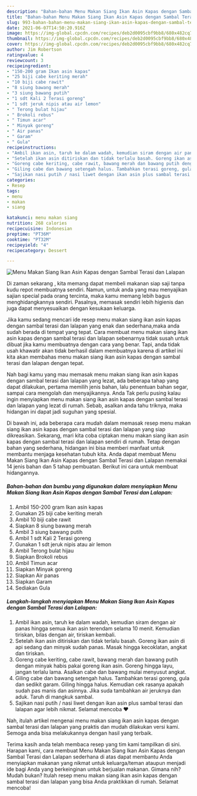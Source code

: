 ```yaml
---
description: "Bahan-bahan Menu Makan Siang Ikan Asin Kapas dengan Sambal Terasi dan Lalapan yang lezat Untuk Jualan"
title: "Bahan-bahan Menu Makan Siang Ikan Asin Kapas dengan Sambal Terasi dan Lalapan yang lezat Untuk Jualan"
slug: 993-bahan-bahan-menu-makan-siang-ikan-asin-kapas-dengan-sambal-terasi-dan-lalapan-yang-lezat-untuk-jualan
date: 2021-06-07T14:50:20.916Z
image: https://img-global.cpcdn.com/recipes/deb2d0095cbf9bb8/680x482cq70/menu-makan-siang-ikan-asin-kapas-dengan-sambal-terasi-dan-lalapan-foto-resep-utama.jpg
thumbnail: https://img-global.cpcdn.com/recipes/deb2d0095cbf9bb8/680x482cq70/menu-makan-siang-ikan-asin-kapas-dengan-sambal-terasi-dan-lalapan-foto-resep-utama.jpg
cover: https://img-global.cpcdn.com/recipes/deb2d0095cbf9bb8/680x482cq70/menu-makan-siang-ikan-asin-kapas-dengan-sambal-terasi-dan-lalapan-foto-resep-utama.jpg
author: Jim Robertson
ratingvalue: 4
reviewcount: 3
recipeingredient:
- "150-200 gram Ikan asin kapas"
- "25 biji cabe keriting merah"
- "10 biji cabe rawit"
- "8 siung bawang merah"
- "3 siung bawang putih"
- "1 sdt Kali 2 Terasi goreng"
- "1 sdt jeruk nipis atau air lemon"
- " Terong bulat hijau"
- " Brokoli rebus"
- " Timun acar"
- " Minyak goreng"
- " Air panas"
- " Garam"
- " Gula"
recipeinstructions:
- "Ambil ikan asin, taruh ke dalam wadah, kemudian siram dengan air panas hingga semua ikan asin terendam selama 10 menit. Kemudian tiriskan, bilas dengan air, tiriskan kembali."
- "Setelah ikan asin ditiriskan dan tidak terlalu basah. Goreng ikan asin di api sedang dan minyak sudah panas. Masak hingga kecoklatan, angkat dan tiriskan."
- "Goreng cabe keriting, cabe rawit, bawang merah dan bawang putih dengan minyak habis pakai goreng ikan asin. Goreng hingga layu, jangan terlalu lama. Asalkan cabe dan bawang mulai menyusut angkat."
- "Giling cabe dan bawang setengah halus. Tambahkan terasi goreng, gula dan sedikit garam. Giling hingga halus. Kemudian cek rasanya apakah sudah pas manis dan asinnya. Jika suda tambahkan air jeruknya dan aduk. Taruh di mangkuk sambal."
- "Sajikan nasi putih / nasi liwet dengan ikan asin plus sambal terasi dan lalapan agar lebih nikmat. Selamat mencoba ❤️"
categories:
- Resep
tags:
- menu
- makan
- siang

katakunci: menu makan siang 
nutrition: 268 calories
recipecuisine: Indonesian
preptime: "PT36M"
cooktime: "PT32M"
recipeyield: "4"
recipecategory: Dessert

---
```



![Menu Makan Siang Ikan Asin Kapas dengan Sambal Terasi dan Lalapan](https://img-global.cpcdn.com/recipes/deb2d0095cbf9bb8/680x482cq70/menu-makan-siang-ikan-asin-kapas-dengan-sambal-terasi-dan-lalapan-foto-resep-utama.jpg)

Di zaman  sekarang , kita memang dapat membeli makanan siap saji tanpa kudu repot membuatnya sendiri. Namun, untuk anda yang mau menyajikan sajian special pada orang tercinta, maka kamu memang lebih bagus menghidangkannya sendiri. Pasalnya, memasak sendiri lebih higienis dan juga dapat menyesuaikan dengan kesukaan keluarga.

Jika kamu sedang mencari ide resep menu makan siang ikan asin kapas dengan sambal terasi dan lalapan yang enak dan sederhana,maka anda sudah berada di tempat yang tepat. Cara membuat menu makan siang ikan asin kapas dengan sambal terasi dan lalapan  sebenarnya tidak susah untuk dibuat jika kamu membuatnya dengan cara yang benar. Tapi, anda tidak usah khawatir akan tidak berhasil dalam membuatnya 
karena di artikel ini kita akan membahas menu makan siang ikan asin kapas dengan sambal terasi dan lalapan dengan tepat.  



Nah bagi kamu yang mau memasak menu makan siang ikan asin kapas dengan sambal terasi dan lalapan yang lezat, ada beberapa tahap yang dapat dilakukan, pertama memilih jenis bahan, lalu penentuan bahan segar, sampai cara mengolah dan menyajikannya. Anda Tak perlu pusing kalau ingin menyiapkan menu makan siang ikan asin kapas dengan sambal terasi dan lalapan yang lezat di rumah. Sebab, asalkan anda  tahu triknya, maka hidangan ini dapat jadi suguhan yang spesial.

Di bawah ini, ada beberapa cara mudah dalam memasak resep menu makan siang ikan asin kapas dengan sambal terasi dan lalapan yang siap dikreasikan. Sekarang, mari kita coba ciptakan menu makan siang ikan asin kapas dengan sambal terasi dan lalapan sendiri di rumah. Tetap dengan bahan yang sederhana, hidangan ini bisa memberi manfaat untuk membantu menjaga kesehatan tubuh kita. Anda dapat membuat Menu Makan Siang Ikan Asin Kapas dengan Sambal Terasi dan Lalapan memakai 14 jenis bahan dan 5 tahap pembuatan. Berikut ini cara untuk membuat hidangannya.

<!--inarticleads1-->

##### Bahan-bahan dan bumbu yang digunakan dalam menyiapkan Menu Makan Siang Ikan Asin Kapas dengan Sambal Terasi dan Lalapan:

1. Ambil 150-200 gram Ikan asin kapas
1. Gunakan 25 biji cabe keriting merah
1. Ambil 10 biji cabe rawit
1. Siapkan 8 siung bawang merah
1. Ambil 3 siung bawang putih
1. Ambil 1 sdt Kali 2 Terasi goreng
1. Gunakan 1 sdt jeruk nipis atau air lemon
1. Ambil  Terong bulat hijau
1. Siapkan  Brokoli rebus
1. Ambil  Timun acar
1. Siapkan  Minyak goreng
1. Siapkan  Air panas
1. Siapkan  Garam
1. Sediakan  Gula




<!--inarticleads2-->

##### Langkah-langkah menyiapkan Menu Makan Siang Ikan Asin Kapas dengan Sambal Terasi dan Lalapan:

1. Ambil ikan asin, taruh ke dalam wadah, kemudian siram dengan air panas hingga semua ikan asin terendam selama 10 menit. Kemudian tiriskan, bilas dengan air, tiriskan kembali.
1. Setelah ikan asin ditiriskan dan tidak terlalu basah. Goreng ikan asin di api sedang dan minyak sudah panas. Masak hingga kecoklatan, angkat dan tiriskan.
1. Goreng cabe keriting, cabe rawit, bawang merah dan bawang putih dengan minyak habis pakai goreng ikan asin. Goreng hingga layu, jangan terlalu lama. Asalkan cabe dan bawang mulai menyusut angkat.
1. Giling cabe dan bawang setengah halus. Tambahkan terasi goreng, gula dan sedikit garam. Giling hingga halus. Kemudian cek rasanya apakah sudah pas manis dan asinnya. Jika suda tambahkan air jeruknya dan aduk. Taruh di mangkuk sambal.
1. Sajikan nasi putih / nasi liwet dengan ikan asin plus sambal terasi dan lalapan agar lebih nikmat. Selamat mencoba ❤️




Nah, itulah artikel mengenai  menu makan siang ikan asin kapas dengan sambal terasi dan lalapan  yang praktis dan mudah dilakukan versi kami. Semoga anda bisa melakukannya dengan hasil yang terbaik. 

Terima kasih anda telah membaca resep yang tim kami tampilkan di sini. Harapan kami, cara membuat  Menu Makan Siang Ikan Asin Kapas dengan Sambal Terasi dan Lalapan sederhana di atas dapat membantu Anda menyiapkan makanan yang nikmat untuk keluarga/teman ataupun menjadi ide bagi Anda yang berkeinginan untuk berjualan makanan. Gimana nih? Mudah bukan? Itulah resep menu makan siang ikan asin kapas dengan sambal terasi dan lalapan yang bisa Anda praktikkan di rumah. Selamat mencoba!

